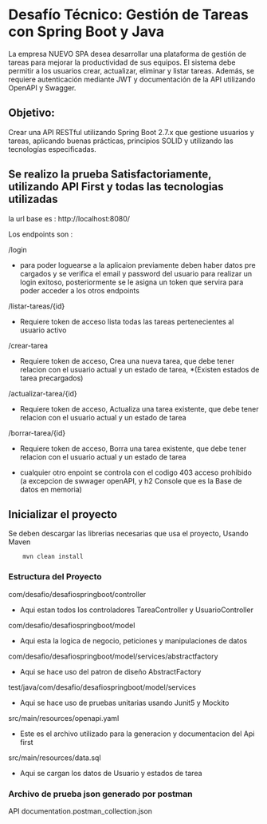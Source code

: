 # Desafío Técnico: Gestión de Tareas con Spring Boot y Java

La empresa NUEVO SPA desea desarrollar una plataforma de gestión de tareas para mejorar la productividad de sus equipos. El sistema debe permitir a los usuarios crear, actualizar, eliminar y listar tareas. Además, se requiere autenticación mediante JWT y documentación de la API utilizando OpenAPI y Swagger.

## Objetivo:
Crear una API RESTful utilizando Spring Boot 2.7.x que gestione usuarios y tareas, aplicando buenas prácticas, principios SOLID y utilizando las tecnologías especificadas.

## Se realizo la prueba Satisfactoriamente, utilizando API First y todas las tecnologias utilizadas  
la url base es : http://localhost:8080/

Los endpoints son :

/login

- para poder loguearse a la aplicaion previamente deben haber datos pre cargados y se verifica el email y password del usuario
para realizar un login exitoso, posteriormente se le asigna un token que servira para poder acceder a los otros endpoints

/listar-tareas/{id}

- Requiere token de acceso lista todas las tareas pertenecientes al usuario activo

/crear-tarea

- Requiere token de acceso, Crea una nueva tarea, que debe tener relacion con el usuario actual y un estado de tarea, *(Existen estados de tarea precargados)

/actualizar-tarea/{id}

- Requiere token de acceso, Actualiza una tarea existente, que debe tener relacion con el usuario actual y un estado de tarea

/borrar-tarea/{id}

- Requiere token de acceso, Borra una tarea existente, que debe tener relacion con el usuario actual y un estado de tarea

- cualquier otro enpoint se controla con el codigo 403 acceso prohibido (a excepcion de swwager openAPI, y h2 Console que es la Base de datos en memoria)

## Inicializar el proyecto
Se deben descargar las librerias necesarias que usa el proyecto, Usando Maven

        mvn clean install

### Estructura del Proyecto
com/desafio/desafiospringboot/controller

- Aqui estan todos los controladores TareaController y UsuarioController

com/desafio/desafiospringboot/model

- Aqui esta la logica de negocio, peticiones y manipulaciones de datos

com/desafio/desafiospringboot/model/services/abstractfactory

- Aqui se hace uso del patron de diseño AbstractFactory

test/java/com/desafio/desafiospringboot/model/services

- Aqui se hace uso de pruebas unitarias usando Junit5 y Mockito

src/main/resources/openapi.yaml

- Este es el archivo utilizado para la generacion y documentacion del Api first

src/main/resources/data.sql

- Aqui se cargan los datos de Usuario y estados de tarea

### Archivo de prueba json generado por postman

API documentation.postman_collection.json



